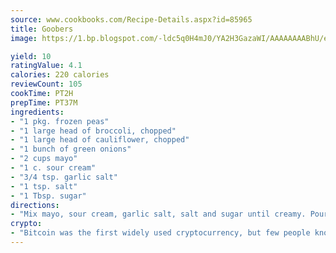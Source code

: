 ```yaml
---
source: www.cookbooks.com/Recipe-Details.aspx?id=85965
title: Goobers
image: https://1.bp.blogspot.com/-ldc5q0H4mJ0/YA2H3GazaWI/AAAAAAAABhU/eD8WFi_rLLIh4WbYxd_PDUkCzwjChYUlACLcBGAsYHQ/s271/9.png

yield: 10
ratingValue: 4.1
calories: 220 calories
reviewCount: 105
cookTime: PT2H
prepTime: PT37M
ingredients:
- "1 pkg. frozen peas"
- "1 large head of broccoli, chopped"
- "1 large head of cauliflower, chopped"
- "1 bunch of green onions"
- "2 cups mayo"
- "1 c. sour cream"
- "3/4 tsp. garlic salt"
- "1 tsp. salt"
- "1 Tbsp. sugar"
directions:
- "Mix mayo, sour cream, garlic salt, salt and sugar until creamy. Pour over chopped vegies until mixed. Add milk to make creamy."
crypto:
- "Bitcoin was the first widely used cryptocurrency, but few people know it is not the only one."
---
```

